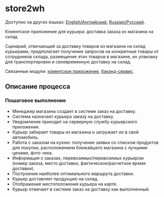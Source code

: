 # store2wh

Доступно на других языках: [English/Английский](store2wh.md), [Russian/Русский](store2wh.ru.md). 

Клиентское приложение для курьера: доставка заказа из магазина на склад

Сценарий, отвечающий за доставку товаров из магазина на склад курьерами, предполагает получение запросов на конкретные товары от сотрудников склада, размещение этих товаров в магазине, их упаковку для транспортировки и своевременную доставку на склад.

Связанные модули: [клиентское приложение](../../frontend/courierclient.md), [бэкэнд-сервис](../../backend/courierbackend.md).

## Описание процесса

### Пошаговое выполнение

- Менеджер магазина создает в системе заказ на доставку.
- Система назначает курьера заказу на доставку.
- Уведомление приходит на серверную службу курьерского приложения.
- Курьер забирает товары из магазина и загружает их в свой автомобиль.
- Работа с заказом на кухню: получение заявки со списком продуктов для покупки, расположением ближайшего магазина с лучшими ценами, фото чека.
- Информация о заказах, перевозимых/перевозимых курьером (номер заказа, место доставки, фактическое/расчетное время доставки).
- Построение наиболее оптимального маршрута доставки.
- Курьер доставляет продукцию на склад.
- Отображение местоположения курьера на карте.
- Курьер отмечает в системе заказ на доставку как выполненный.
